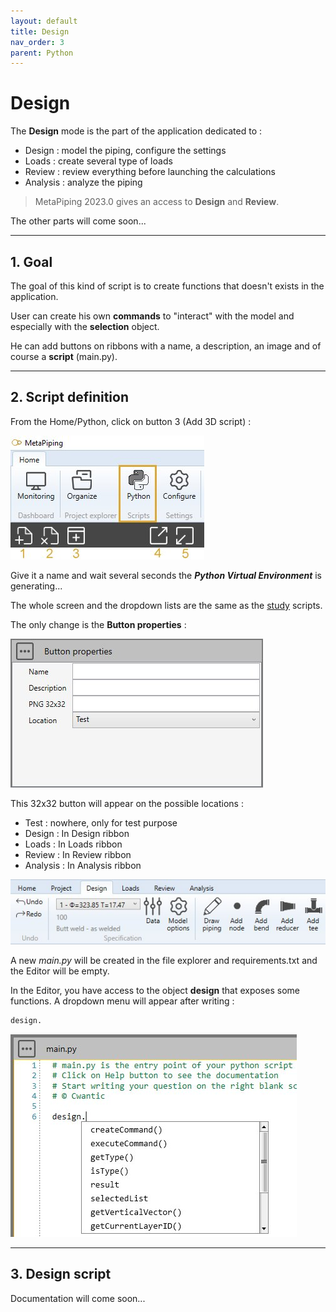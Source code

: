 ```yaml
---
layout: default
title: Design
nav_order: 3
parent: Python
---
```


# Design

The **Design** mode is the part of the application dedicated to :

- Design : model the piping, configure the settings
- Loads : create several type of loads
- Review : review everything before launching the calculations
- Analysis : analyze the piping

>MetaPiping 2023.0 gives an access to **Design** and **Review**.

The other parts will come soon...

---

## 1. Goal

The goal of this kind of script is to create functions that doesn't exists in the application.


User can create his own **commands** to "interact" with the model and especially with the **selection** object.

He can add buttons on ribbons with a name, a description, an image and of course a **script** (main.py).

---

## 2. Script definition

From the Home/Python, click on button 3 (Add 3D script) :

![Image](../Images/PythonMenu.jpg)

Give it a name and wait several seconds the ***Python Virtual Environment*** is generating...

The whole screen and the dropdown lists are the same as the
[study](https://documentation.metapiping.com/Python/Study.html) scripts.

The only change is the **Button properties** :

![Image](../Images/PythonDesign1.jpg)

This 32x32 button will appear on the possible locations :

- Test      : nowhere, only for test purpose
- Design    : In Design ribbon
- Loads     : In Loads ribbon
- Review    : In Review ribbon
- Analysis  : In Analysis ribbon

![Image](../Images/PythonDesign2.jpg)

A new *main.py* will be created in the file explorer and requirements.txt and the Editor will be empty.

In the Editor, you have access to the object **design** that exposes some functions. A dropdown menu will appear after writing :

```python
design.
```

![Image](../Images/PythonDesign3.jpg)

---

## 3. Design script

Documentation will come soon...
